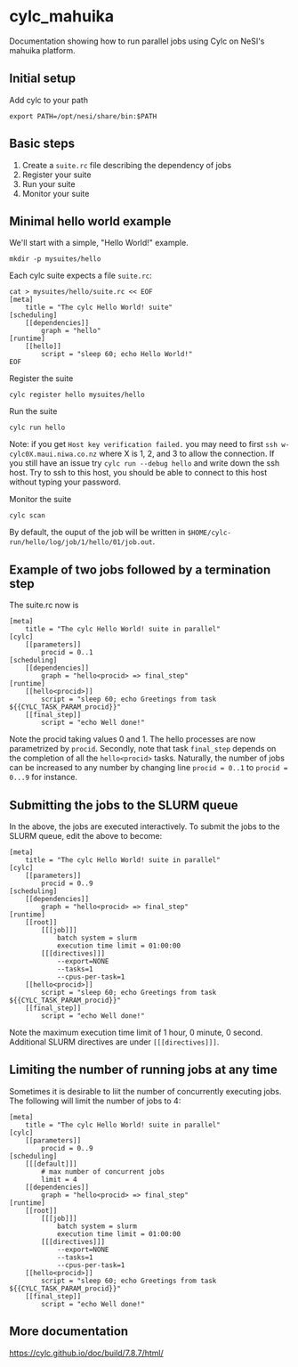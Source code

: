 # cylc_mahuika

Documentation showing how to run parallel jobs using Cylc on NeSI's mahuika platform.

## Initial setup

Add cylc to your path
```
export PATH=/opt/nesi/share/bin:$PATH
```

## Basic steps

 1. Create a `suite.rc` file describing the dependency of jobs
 2. Register your suite
 3. Run your suite 
 4. Monitor your suite

## Minimal hello world example

We'll start with a simple, "Hello World!" example.
```
mkdir -p mysuites/hello
```

Each cylc suite expects a file `suite.rc`:
```
cat > mysuites/hello/suite.rc << EOF
[meta]
    title = "The cylc Hello World! suite"
[scheduling]
    [[dependencies]]
        graph = "hello"
[runtime]
    [[hello]]
        script = "sleep 60; echo Hello World!"
EOF
```

Register the suite
```
cylc register hello mysuites/hello
```

Run the suite
```
cylc run hello
```
Note: if you get `Host key verification failed.` you may need to first `ssh w-cylc0X.maui.niwa.co.nz` where X is 1, 2, and 3 to allow the connection. If you still have an issue try `cylc run --debug hello` and write down the ssh host. Try to ssh to this host, you should be able to connect to this host without typing your password.

Monitor the suite
```
cylc scan
```

By default, the ouput of the job will be written in `$HOME/cylc-run/hello/log/job/1/hello/01/job.out`. 

## Example of two jobs followed by a termination step

The suite.rc now is
```
[meta]
    title = "The cylc Hello World! suite in parallel"
[cylc]
    [[parameters]]
        procid = 0..1
[scheduling]
    [[dependencies]]
        graph = "hello<procid> => final_step"
[runtime]
    [[hello<procid>]]
        script = "sleep 60; echo Greetings from task ${{CYLC_TASK_PARAM_procid}}"
    [[final_step]]
        script = "echo Well done!"
```
Note the procid taking values 0 and 1. The hello processes are now parametrized by `procid`. Secondly, note that task `final_step` depends on the completion of all the `hello<procid>` tasks. Naturally, the number of jobs can be increased to any number by changing line `procid = 0..1` to `procid = 0...9` for instance.  

## Submitting the jobs to the SLURM queue

In the above, the jobs are executed interactively. To submit the jobs to the SLURM queue, edit the above to become:
```
[meta]
    title = "The cylc Hello World! suite in parallel"
[cylc]
    [[parameters]]
        procid = 0..9
[scheduling]
    [[dependencies]]
        graph = "hello<procid> => final_step"
[runtime]
    [[root]]
        [[[job]]]
            batch system = slurm
            execution time limit = 01:00:00
        [[[directives]]]
            --export=NONE
            --tasks=1
            --cpus-per-task=1
    [[hello<procid>]]
        script = "sleep 60; echo Greetings from task ${{CYLC_TASK_PARAM_procid}}"
    [[final_step]]
        script = "echo Well done!"
```
Note the maximum execution time limit of 1 hour, 0 minute, 0 second. Additional SLURM directives are under `[[[directives]]]`. 

## Limiting the number of running jobs at any time

Sometimes it is desirable to liit the number of concurrently executing jobs. The following will limit the number of jobs to 4:
```
[meta]
    title = "The cylc Hello World! suite in parallel"
[cylc]
    [[parameters]]
        procid = 0..9
[scheduling]
    [[[default]]]
        # max number of concurrent jobs
        limit = 4 
    [[dependencies]]
        graph = "hello<procid> => final_step"
[runtime]
    [[root]]
        [[[job]]]
            batch system = slurm
            execution time limit = 01:00:00
        [[[directives]]]
            --export=NONE
            --tasks=1
            --cpus-per-task=1
    [[hello<procid>]]
        script = "sleep 60; echo Greetings from task ${{CYLC_TASK_PARAM_procid}}"
    [[final_step]]
        script = "echo Well done!"
```

## More documentation

https://cylc.github.io/doc/build/7.8.7/html/
